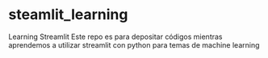 # steamlit_learning
Learning Streamlit
Este repo es para depositar códigos mientras aprendemos a utilizar streamlit con python para temas de machine learning
